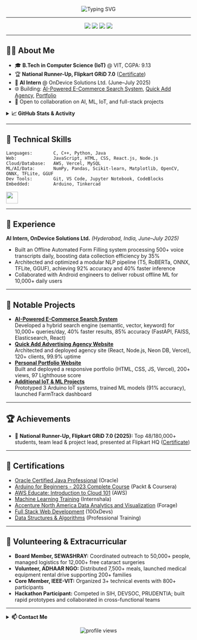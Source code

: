 <!-- GITHUB PROFILE README: Krishna Vijaykumar Randad -->

<p align="center">
  <img src="https://readme-typing-svg.demolab.com?font=Fira+Code&size=28&pause=1000&color=1A73E8&center=true&vCenter=true&width=700&lines=Hi+%F0%9F%91%8B%2C+I'm+Krishna+Vijaykumar+Randad;AI+%7C+ML+%7C+IoT+%7C+Full+Stack+Developer;Open+Source+%7C+Hackathon+Enthusiast;Welcome+to+my+GitHub+profile!" alt="Typing SVG" />
</p>

---

<p align="center">
  <a href="mailto:krishnaengg.work2022@gmail.com"><img src="https://img.shields.io/badge/Email-D14836?style=flat&logo=gmail&logoColor=white"/></a>
  <a href="https://linkedin.com/in/krishna-randad111"><img src="https://img.shields.io/badge/LinkedIn-0077B5?style=flat&logo=linkedin&logoColor=white"/></a>
  <a href="https://github.com/KrishnaRandad2023"><img src="https://img.shields.io/badge/GitHub-181717?style=flat&logo=github&logoColor=white"/></a>
  <a href="tel:+919422860229"><img src="https://img.shields.io/badge/Phone-94228--60229-blue?style=flat&logo=phone&logoColor=white"/></a>
</p>

---

## 👨‍💻 About Me

- 🎓 **B.Tech in Computer Science (IoT)** @ VIT, CGPA: 9.13
- 🏆 **National Runner-Up, Flipkart GRiD 7.0** ([Certificate](https://drive.google.com/file/d/1FJbwrq1z7MZYFMQjBcS_dEUwd2aVLhW8/view?usp=sharing))
- 💼 **AI Intern** @ OnDevice Solutions Ltd. (June–July 2025)
- 🌐 Building: [AI-Powered E-Commerce Search System](https://github.com/KrishnaRandad2023/search_system), [Quick Add Agency](https://quick-add.me), [Portfolio](https://krishna-randad.vercel.app)
- 🤝 Open to collaboration on AI, ML, IoT, and full-stack projects

<details>
<summary><b>📈 GitHub Stats & Activity</b></summary>
<br>
<p align="center">
  <img src="https://github-readme-stats.vercel.app/api?username=KrishnaRandad2023&show_icons=true&theme=tokyonight" height="170"/>
  <img src="https://github-readme-streak-stats.herokuapp.com/?user=KrishnaRandad2023&theme=tokyonight" height="170"/>
  <img src="https://github-readme-stats.vercel.app/api/top-langs/?username=KrishnaRandad2023&layout=compact&theme=tokyonight" height="170"/>
</p>
</details>

---

## 🚀 Technical Skills

```text
Languages:        C, C++, Python, Java
Web:              JavaScript, HTML, CSS, React.js, Node.js
Cloud/Database:   AWS, Vercel, MySQL
ML/AI/Data:       NumPy, Pandas, Scikit-learn, Matplotlib, OpenCV, ONNX, TFLite, GGUF
Dev Tools:        Git, VS Code, Jupyter Notebook, CodeBlocks
Embedded:         Arduino, Tinkercad
```

<p align="left">
  <img src="https://skillicons.dev/icons?i=python,java,cpp,js,html,css,react,nodejs,aws,mysql,git,vscode,jupyter,arduino" height="32"/>
</p>

---

## 🏢 Experience

**AI Intern, OnDevice Solutions Ltd.** _(Hyderabad, India, June–July 2025)_

- Built an Offline Automated Form Filling system processing 500+ voice transcripts daily, boosting data collection efficiency by 35%
- Architected and optimized a modular NLP pipeline (T5, RoBERTa, ONNX, TFLite, GGUF), achieving 92% accuracy and 40% faster inference
- Collaborated with Android engineers to deliver robust offline ML for 10,000+ daily users

---

## 🌟 Notable Projects

- **[AI-Powered E-Commerce Search System](https://github.com/KrishnaRandad2023/search_system)**  
  Developed a hybrid search engine (semantic, vector, keyword) for 10,000+ queries/day, 40% faster results, 85% accuracy (FastAPI, FAISS, Elasticsearch, React)
- **[Quick Add Advertising Agency Website](https://quick-add.me)**  
  Architected and deployed agency site (React, Node.js, Neon DB, Vercel), 120+ clients, 99.9% uptime
- **[Personal Portfolio Website](https://krishna-randad.vercel.app)**  
  Built and deployed a responsive portfolio (HTML, CSS, JS, Vercel), 200+ views, 97 Lighthouse score
- **[Additional IoT & ML Projects](https://other-projects-eight.vercel.app/)**  
  Prototyped 3 Arduino IoT systems, trained ML models (91% accuracy), launched FarmTrack dashboard

---

## 🏆 Achievements

- 🥈 **National Runner-Up, Flipkart GRiD 7.0 (2025):** Top 48/180,000+ students, team lead & project lead, presented at Flipkart HQ ([Certificate](https://drive.google.com/file/d/1FJbwrq1z7MZYFMQjBcS_dEUwd2aVLhW8/view?usp=sharing))

---

## 📜 Certifications

- [Oracle Certified Java Professional](https://drive.google.com/file/d/1dQfPHSahw2eZH-hK-pE3F1AxRqmxgzQ6/view?usp=sharing) (Oracle)
- [Arduino for Beginners - 2023 Complete Course](https://drive.google.com/file/d/1DEVnKf0tmYcPJbmjpOmOiwgzvoEjVvNF/view?usp=sharing) (Packt & Coursera)
- [AWS Educate: Introduction to Cloud 101](https://www.credly.com/badges/30e58d35-8ec9-4f57-8eea-32d798b0a6ac/linked_in_profile) (AWS)
- [Machine Learning Training](https://drive.google.com/file/d/1sDeYrKjmWjQvLsUELjw9pqh19mDjXeyM/view?usp=sharing) (Internshala)
- [Accenture North America Data Analytics and Visualization](https://drive.google.com/file/d/16V7h7nC9_P8IzcdOgObJwXHLI3cXcwhR/view?usp=sharing) (Forage)
- [Full Stack Web Development](https://drive.google.com/file/d/12N4lzrZiDkrZ5nRxv4KHrBVdBl7rR_fJ/view?usp=sharing) (100xDevs)
- [Data Structures & Algorithms](https://drive.google.com/file/d/1i1aeZ2aoM5dYmKu09wcMRlO4xNFqUdOd/view?usp=sharing) (Professional Training)

---

## 🤝 Volunteering & Extracurricular

- **Board Member, SEWASHRAY:** Coordinated outreach to 50,000+ people, managed logistics for 12,000+ free cataract surgeries
- **Volunteer, ADHAAR NGO:** Distributed 7,500+ meals, launched medical equipment rental drive supporting 200+ families
- **Core Member, IEEE-VIT:** Organized 3+ technical events with 800+ participants
- **Hackathon Participant:** Competed in SIH, DEVSOC, PRUDENTIA; built rapid prototypes and collaborated in cross-functional teams

---

<details>
<summary><b>📫 Contact Me</b></summary>

- Email: krishnaengg.work2022@gmail.com
- LinkedIn: [krishna-randad111](https://linkedin.com/in/krishna-randad111)
- Portfolio: [krishna-randad.vercel.app](https://krishna-randad.vercel.app)
- Phone: +91-94228-60229

</details>

<p align="center">
  <img src="https://komarev.com/ghpvc/?username=KrishnaRandad2023&label=Profile+Views&color=0e75b6&style=flat" alt="profile views"/>
</p>

<!-- END OF PROFILE README -->
